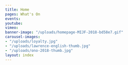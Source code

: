 ```yaml
---
title: Home
pages: What's On
events: 
youtube: 
vimeo: 
banner-image: "/uploads/homepage-MIJF-2018-bd58e7.gif"
carousel-images:
- "/uploads/loyalty.jpg"
- "/uploads/lawrence-english-thumb.jpg"
- "/uploads/ono-2018-thumb.jpg"
layout: index
---
```


